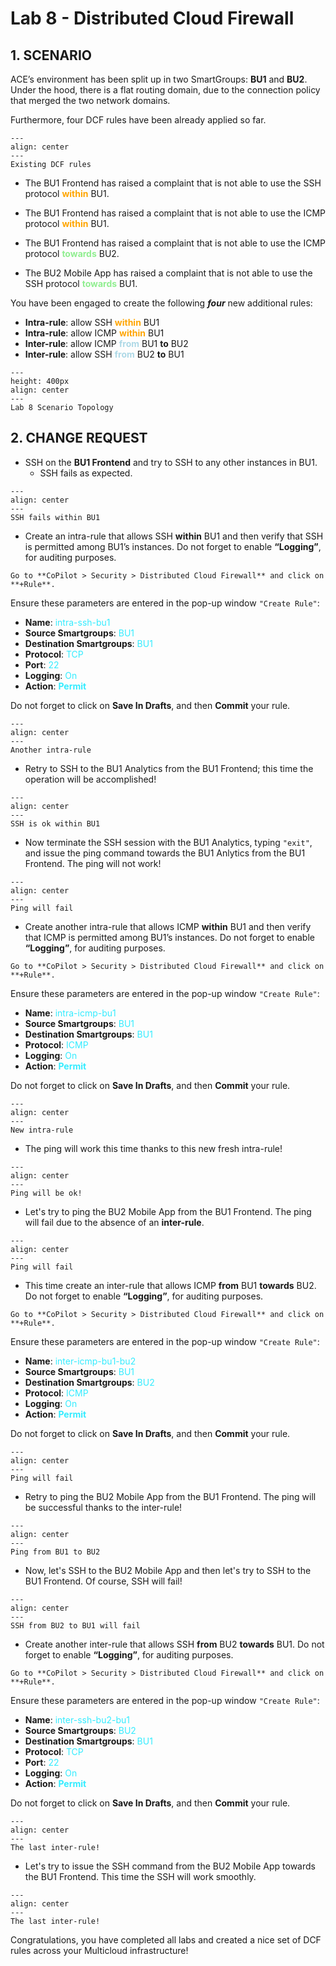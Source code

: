 # Lab 8 - Distributed Cloud Firewall

## 1. SCENARIO

ACE’s environment has been split up in two SmartGroups: **BU1** and **BU2**. Under the hood, there is a flat routing domain, due to the connection policy that merged the two network domains.

Furthermore, four DCF rules have been already applied so far.

```{figure} images/lab8-initialrule.png
---
align: center
---
Existing DCF rules
```

- The BU1 Frontend has raised a complaint that is not able to use the SSH protocol <span style='color:orange'>**within**</span> BU1.

- The BU1 Frontend has raised a complaint that is not able to use the ICMP protocol <span style='color:orange'>**within**</span> BU1.

- The BU1 Frontend has raised a complaint that is not able to use the ICMP protocol <span style='color:lightgreen'>**towards**</span> BU2.

- The BU2 Mobile App has raised a complaint that is not able to use the SSH protocol <span style='color:lightgreen'>**towards**</span> BU1.

You have been engaged to create the following **_four_** new additional rules:

- **Intra-rule**: allow SSH <span style='color:orange'>**within**</span> BU1
- **Intra-rule**: allow ICMP <span style='color:orange'>**within**</span> BU1
- **Inter-rule**: allow ICMP <span style='color:lightblue'>**from**</span> BU1 **to** BU2
- **Inter-rule**: allow SSH <span style='color:lightblue'>**from**</span> BU2 **to** BU1


```{figure} images/lab8-topology.png
---
height: 400px
align: center
---
Lab 8 Scenario Topology
```

## 2. CHANGE REQUEST

- SSH on the **BU1 Frontend** and try to SSH to any other instances in BU1.
  - SSH fails as expected.

```{figure} images/lab8-sshbu1.png
---
align: center
---
SSH fails within BU1
```

- Create an intra-rule that allows SSH **within** BU1 and then verify that SSH is permitted among BU1’s instances. 
  Do not forget to enable **“Logging”**, for auditing purposes.

```{tip}
Go to **CoPilot > Security > Distributed Cloud Firewall** and click on **+Rule**.
```

Ensure these parameters are entered in the pop-up window `"Create Rule"`:

- **Name**: <span style='color:#33ECFF'>intra-ssh-bu1</span>
- **Source Smartgroups**: <span style='color:#33ECFF'>BU1</span>
- **Destination Smartgroups**: <span style='color:#33ECFF'>BU1</span>
- **Protocol**: <span style='color:#33ECFF'>TCP</span>
- **Port**: <span style='color:#33ECFF'>22</span>
- **Logging**: <span style='color:#33ECFF'>On</span>
- **Action**: <span style='color:#33ECFF'>**Permit**</span>

Do not forget to click on **Save In Drafts**, and then **Commit** your rule.

```{figure} images/lab8-rule01.png
---
align: center
---
Another intra-rule
```

- Retry to SSH to the BU1 Analytics from the BU1 Frontend; this time the operation will be accomplished!

```{figure} images/lab8-sshok.png
---
align: center
---
SSH is ok within BU1
```

- Now terminate the SSH session with the BU1 Analytics, typing `"exit"`, and issue the ping command towards the BU1 Anlytics from the BU1 Frontend. The ping will not work!

```{figure} images/lab8-pingbu1.png
---
align: center
---
Ping will fail
```

- Create another intra-rule that allows ICMP **within** BU1 and then verify that ICMP is permitted among BU1’s instances. Do not forget to enable **“Logging”**, for auditing purposes.

```{tip}
Go to **CoPilot > Security > Distributed Cloud Firewall** and click on **+Rule**.
```

Ensure these parameters are entered in the pop-up window `"Create Rule"`:

- **Name**: <span style='color:#33ECFF'>intra-icmp-bu1</span>
- **Source Smartgroups**: <span style='color:#33ECFF'>BU1</span>
- **Destination Smartgroups**: <span style='color:#33ECFF'>BU1</span>
- **Protocol**: <span style='color:#33ECFF'>ICMP</span>
- **Logging**: <span style='color:#33ECFF'>On</span>
- **Action**: <span style='color:#33ECFF'>**Permit**</span>

Do not forget to click on **Save In Drafts**, and then **Commit** your rule.

```{figure} images/lab8-icmprulebu1.png
---
align: center
---
New intra-rule
```

- The ping will work this time thanks to this new fresh intra-rule!

```{figure} images/lab8-icmprulebu1ok.png
---
align: center
---
Ping will be ok!
```

- Let's try to ping the BU2 Mobile App from the BU1 Frontend. The ping will fail due to the absence of an **inter-rule**.

```{figure} images/lab8-pingbu1bu2.png
---
align: center
---
Ping will fail
```

- This time create an inter-rule that allows ICMP **from** BU1 **towards** BU2. Do not forget to enable **“Logging”**, for auditing purposes.

```{tip}
Go to **CoPilot > Security > Distributed Cloud Firewall** and click on **+Rule**.
```

Ensure these parameters are entered in the pop-up window `"Create Rule"`:

- **Name**: <span style='color:#33ECFF'>inter-icmp-bu1-bu2</span>
- **Source Smartgroups**: <span style='color:#33ECFF'>BU1</span>
- **Destination Smartgroups**: <span style='color:#33ECFF'>BU2</span>
- **Protocol**: <span style='color:#33ECFF'>ICMP</span>
- **Logging**: <span style='color:#33ECFF'>On</span>
- **Action**: <span style='color:#33ECFF'>**Permit**</span>

Do not forget to click on **Save In Drafts**, and then **Commit** your rule.

```{figure} images/lab8-penultimaterule.png
---
align: center
---
Ping will fail
```

- Retry to ping the BU2 Mobile App from the BU1 Frontend. The ping will be successful thanks to the inter-rule!

```{figure} images/lab8-penultimateping.png
---
align: center
---
Ping from BU1 to BU2
```

- Now, let's SSH to the BU2 Mobile App and then let's try to SSH to the BU1 Frontend. Of course, SSH will fail!

```{figure} images/lab8-bu2sshbu1.png
---
align: center
---
SSH from BU2 to BU1 will fail
```

- Create another inter-rule that allows SSH **from** BU2 **towards** BU1. Do not forget to enable **“Logging”**, for auditing purposes.

```{tip}
Go to **CoPilot > Security > Distributed Cloud Firewall** and click on **+Rule**.
```

Ensure these parameters are entered in the pop-up window `"Create Rule"`:

- **Name**: <span style='color:#33ECFF'>inter-ssh-bu2-bu1</span>
- **Source Smartgroups**: <span style='color:#33ECFF'>BU2</span>
- **Destination Smartgroups**: <span style='color:#33ECFF'>BU1</span>
- **Protocol**: <span style='color:#33ECFF'>TCP</span>
- **Port**: <span style='color:#33ECFF'>22</span>
- **Logging**: <span style='color:#33ECFF'>On</span>
- **Action**: <span style='color:#33ECFF'>**Permit**</span>

Do not forget to click on **Save In Drafts**, and then **Commit** your rule.

```{figure} images/lab8-lastrule.png
---
align: center
---
The last inter-rule!
```

- Let's try to issue the SSH command from the BU2 Mobile App towards the BU1 Frontend. This time the SSH will work smoothly.

```{figure} images/lab8-lastssh.png
---
align: center
---
The last inter-rule!
```

Congratulations, you have completed all labs and created a nice set of DCF rules across your Multicloud infrastructure!










